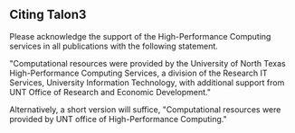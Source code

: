 ## Citing Talon3

Please acknowledge the support of the High-Performance Computing services in all publications with the following statement.

"Computational resources were provided by the University of North Texas High-Performance Computing Services, a division of the Research IT Services, University Information Technology, with additional support from UNT Office of Research and Economic Development."

Alternatively, a short version will suffice, "Computational resources were provided by UNT office of High-Performance Computing."
